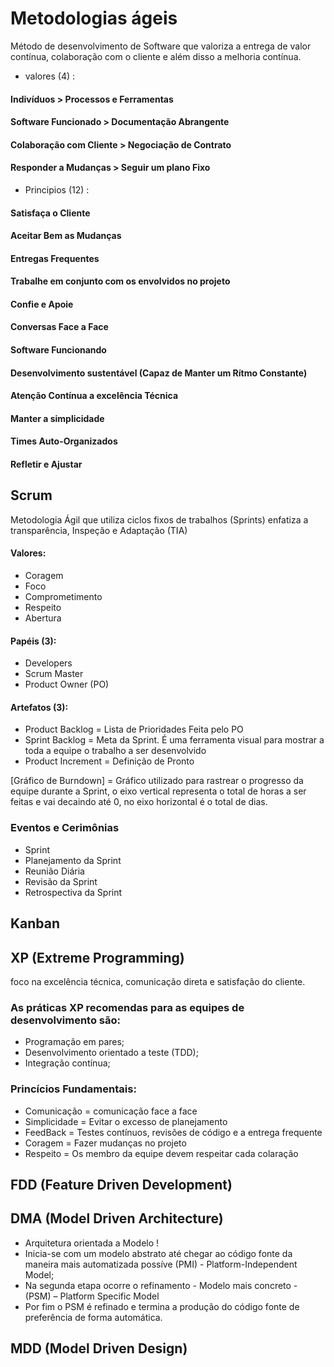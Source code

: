 # Metodologias ágeis

 Método de desenvolvimento de Software que valoriza a entrega de valor contínua, colaboração com o cliente e além disso a melhoria contínua. 

- valores    (4)  :
#### Indivíduos > Processos e Ferramentas
#### Software Funcionado > Documentação Abrangente
#### Colaboração com Cliente > Negociação  de Contrato
#### Responder a Mudanças > Seguir um plano Fixo

- Principios (12) :

#### Satisfaça o Cliente
#### Aceitar Bem as Mudanças
#### Entregas Frequentes
#### Trabalhe em conjunto com os envolvidos no projeto
#### Confie e Apoie
#### Conversas Face a Face
#### Software Funcionando
#### Desenvolvimento sustentável (Capaz de Manter um Rítmo Constante)
#### Atenção Contínua a excelência Técnica
#### Manter a simplicidade
#### Times Auto-Organizados
#### Refletir e Ajustar






## Scrum
Metodologia Ágil que utiliza ciclos fixos de trabalhos (Sprints) enfatiza a transparência, Inspeção e Adaptação (TIA)

#### Valores:
- Coragem
- Foco
- Comprometimento
- Respeito
- Abertura 

#### Papéis (3):
- Developers
- Scrum Master
- Product Owner (PO)

#### Artefatos (3):
- Product Backlog = Lista de Prioridades Feita pelo PO
- Sprint Backlog  = Meta da Sprint. É uma ferramenta visual para mostrar a toda a equipe o trabalho a ser desenvolvido
- Product Increment = Definição de Pronto

[Gráfico de Burndown]  = Gráfico utilizado para rastrear o progresso da equipe durante a Sprint, o eixo vertical representa o total de horas a ser feitas e vai decaindo até 0, no eixo horizontal é o total de dias.

### Eventos e Cerimônias
- Sprint
- Planejamento da Sprint
- Reunião Diária
- Revisão da Sprint 
- Retrospectiva da Sprint

## Kanban


## XP (Extreme Programming)
foco na excelência técnica, comunicação direta e satisfação do cliente. 

### As práticas XP recomendas para as equipes de desenvolvimento são:

 - Programação em pares;
 - Desenvolvimento orientado a teste (TDD);
 - Integração contínua;

### Princícios Fundamentais:
 - Comunicação   = comunicação face a face
 - Simplicidade  = Evitar o excesso de planejamento
 - FeedBack      = Testes contínuos, revisões de código e a entrega frequente
 - Coragem       = Fazer mudanças no projeto
 - Respeito      = Os membro da equipe devem respeitar cada colaração


## FDD (Feature Driven Development)

## DMA (Model Driven Architecture)

- Arquitetura orientada a Modelo !
- Inicia-se com um modelo abstrato até chegar ao código fonte da maneira mais automatizada possíve (PMI) -  Platform-Independent Model;
- Na segunda etapa ocorre o refinamento - Modelo mais concreto - (PSM) – Platform Specific Model
- Por fim o PSM é refinado e termina a produção do código fonte de preferência de forma automática.


## MDD (Model Driven Design)

